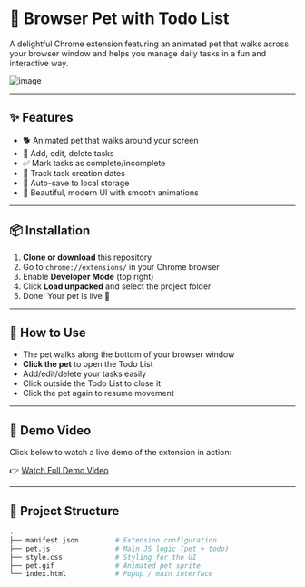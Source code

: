 # 🐾 Browser Pet with Todo List

A delightful Chrome extension featuring an animated pet that walks across your browser window and helps you manage daily tasks in a fun and interactive way.


![image](https://github.com/user-attachments/assets/dc805104-9b8c-4d7e-adf6-17219722c5e2)

---

## ✨ Features

- 🐕 Animated pet that walks around your screen
- 📝 Add, edit, delete tasks
- ✅ Mark tasks as complete/incomplete
- 📅 Track task creation dates
- 💾 Auto-save to local storage
- 🎨 Beautiful, modern UI with smooth animations

---

## 📦 Installation

1. **Clone or download** this repository  
2. Go to `chrome://extensions/` in your Chrome browser  
3. Enable **Developer Mode** (top right)  
4. Click **Load unpacked** and select the project folder  
5. Done! Your pet is live 🐾

---

## 🚀 How to Use

- The pet walks along the bottom of your browser window  
- **Click the pet** to open the Todo List  
- Add/edit/delete your tasks easily  
- Click outside the Todo List to close it  
- Click the pet again to resume movement  

---

## 🎥 Demo Video

Click below to watch a live demo of the extension in action:

👉 [Watch Full Demo Video](https://media-hosting.imagekit.io/acb77ac8d99141d2/7310a352-05aa-4864-8f09-eac85422a1c7.mp4?Expires=1841553137&Key-Pair-Id=K2ZIVPTIP2VGHC&Signature=sx5M---5PDf5sEeCbD3uE7sKPQJ1o1CoquL2ytIfun8XLA4fxiorbXYiQBggfmwuxBNZIz1MjksKlrSyLe~xZ~edaAtpMf3XdGtHJ39Kg2f1JFXBj8JZkaGEr4maDrTdovz5PNVFSqv9WtI~LiA81JcDmCva3HILuMn4-BGZAU~RVt6MTx4eReBmh6G~3PpOPKUE0Dwf5gGJYeIiRmMu-cpAcdSVFIDUWqRvZRCIIJ9Xtgd~XC8gqhTEsDI2t1vJ4Ctb5yzd5muu1BDbrXIIOcaLYx9EY9OJYdkocjYXeG-l~79ShkKkLNXDaZ-t8tELnbWPjZCZFcYZr9xzdHkzvQ)

---

## 📁 Project Structure

```bash
.
├── manifest.json         # Extension configuration
├── pet.js                # Main JS logic (pet + todo)
├── style.css             # Styling for the UI
├── pet.gif               # Animated pet sprite
└── index.html            # Popup / main interface
